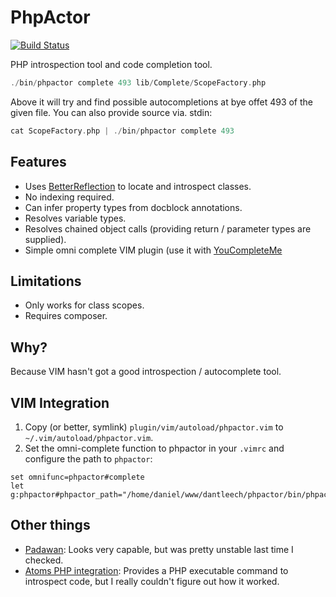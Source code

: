 PhpActor
========

[![Build Status](https://travis-ci.org/dantleech/phpactor.svg?branch=master)](https://travis-ci.org/dantleech/phpactor)

PHP introspection tool and code completion tool.

```php
./bin/phpactor complete 493 lib/Complete/ScopeFactory.php
```

Above it will try and find possible autocompletions at bye offet 493 of the
given file. You can also provide source via. stdin:

```php
cat ScopeFactory.php | ./bin/phpactor complete 493
```
Features
--------

- Uses [BetterReflection](https://github.com/roave/BetterReflection) to locate
  and introspect classes.
- No indexing required.
- Can infer property types from docblock annotations.
- Resolves variable types.
- Resolves chained object calls (providing return / parameter types are supplied).
- Simple omni complete VIM plugin (use it with [YouCompleteMe](https://github.com/Valloric/YouCompleteMe)

Limitations
-----------

- Only works for class scopes.
- Requires composer.

Why?
----

Because VIM hasn't got a good introspection / autocomplete tool.

VIM Integration
---------------

1. Copy (or better, symlink) `plugin/vim/autoload/phpactor.vim` to
`~/.vim/autoload/phpactor.vim`.
2. Set the omni-complete function to phpactor in your `.vimrc` and configure
   the path to `phpactor`: 

```
set omnifunc=phpactor#complete
let g:phpactor#phpactor_path="/home/daniel/www/dantleech/phpactor/bin/phpactor"
```

Other things
------------

- [Padawan](https://github.com/mkusher/padawan.vim): Looks very capable, but
  was pretty unstable last time I checked.
- [Atoms PHP integration](https://github.com/php-integrator/atom-base):
  Provides a PHP executable command to introspect code, but I really couldn't
  figure out how it worked.
